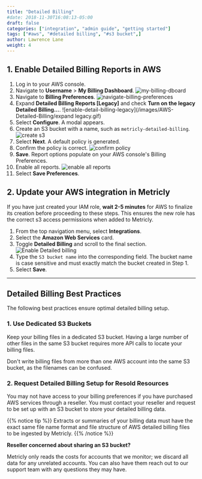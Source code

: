```yaml
---
title: "Detailed Billing"
#date: 2018-11-30T16:08:13-05:00
draft: false
categories: ["integration", "admin guide", "getting started"]
tags: ["#aws", "#detailed billing", "#s3 bucket",]
author: Lawrence Lane
weight: 4
---
```


## 1. Enable Detailed Billing Reports in AWS

1. Log in to your AWS console.
2. Navigate to **Username** > **My Billing Dashboard**.
![my-billing-dboard](/images/AWS-Detailed-Billing/my-billing-dboard.png)
3. Navigate to **Billing Preferences**.
![navigate-billing-preferences](/images/AWS-Detailed-Billing/navigate-billing-preferences.png)
4. Expand **Detailed Billing Reports [Legacy]** and check **Turn on the legacy Detailed Billing...**.
![enable-detail-billing-legacy](/images/AWS-Detailed-Billing/expand legacy.gif)
5. Select **Configure**. A modal appears.
6. Create an S3 bucket with a name, such as `metricly-detailed-billing`.
![create s3](/images/AWS-Detailed-Billing/create-s3.png)
7. Select **Next**. A default policy is generated.
8. Confirm the policy is correct.
![confirm policy](/images/AWS-Detailed-Billing/confirm-policy.png)
9. **Save**. Report options populate on your AWS console's Billing Preferences.
11. Enable all reports.
![enable all reports](/images/AWS-Detailed-Billing/enable-all-reports.png)
12. Select **Save Preferences**.


## 2. Update your AWS integration in Metricly

If you have just created your IAM role, **wait 2-5 minutes** for AWS to finalize its creation before proceeding to these steps. This ensures the new role has the correct s3 access permissions when added to Metricly.

1. From the top navigation menu, select **Integrations**.
2. Select the **Amazon Web Services** card.
3. Toggle **Detailed Billing** and scroll to the final section.
![Enable Detailed billing](/images/AWS-Detailed-Billing/enable-detailed-billing.png)
4. Type the `S3 bucket name` into the corresponding field.
The bucket name is case sensitive and must exactly match the bucket created in Step 1.  
5. Select **Save**.  

---


## Detailed Billing Best Practices

The following best practices ensure optimal detailed billing setup.

### 1. Use Dedicated S3  Buckets

Keep your billing files in a dedicated S3 bucket. Having a large number of other files in the same S3 bucket requires more API calls to locate your billing files.

Don't write billing files from more than one AWS account into the same S3 bucket, as the filenames can be confused.


### 2. Request Detailed Billing Setup for Resold Resources

You may not have access to your billing preferences if you have purchased AWS services through a reseller. You must contact your reseller and request to be set up with an S3 bucket to store your detailed billing data.

{{% notice tip %}}
Extracts or summaries of your billing data must have the exact same file name format and file structure of AWS detailed billing files to be ingested by Metricly.
{{% /notice %}}

**Reseller concerned about sharing an S3 bucket?**

Metricly only reads the costs for accounts that we monitor; we discard all data for any unrelated accounts. You can also have them reach out to our support team with any questions they may have.
